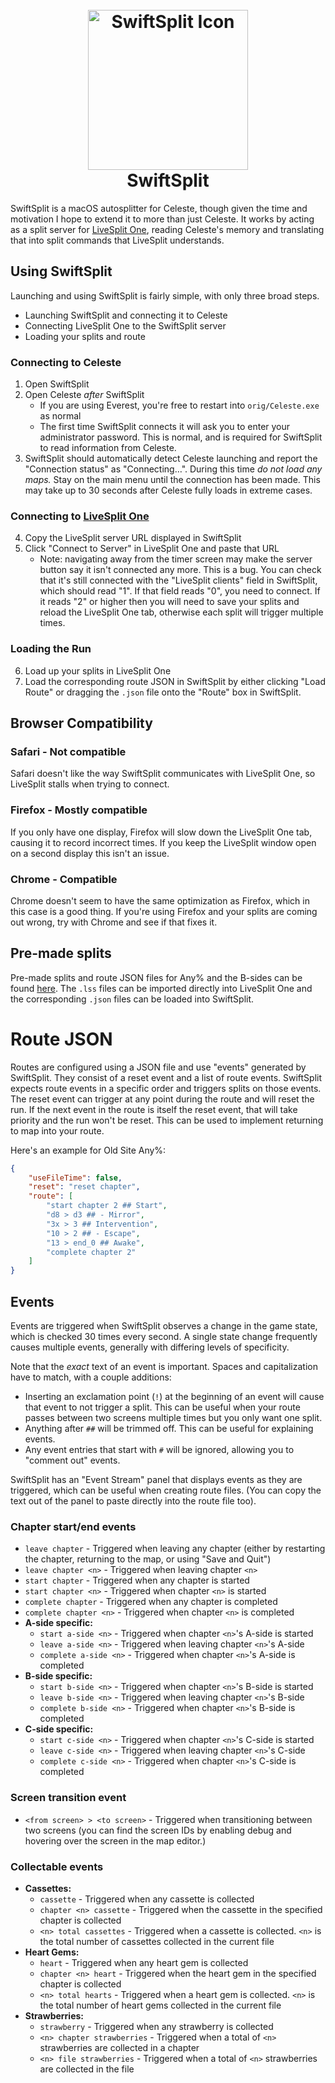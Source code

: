<h1 align="center">
  <br>
    <img src="https://raw.github.com/thecodewarrior/SwiftSplit/master/Logo/Icon_512x512.png" title="SwiftSplit Icon" 
    width="256" height="256" alt="SwiftSplit Icon">
  <br>
  SwiftSplit
</h1>

SwiftSplit is a macOS autosplitter for Celeste, though given the time and motivation I hope to extend it to more than
just Celeste. It works by acting as a split server for [LiveSplit One](https://one.livesplit.org/), reading Celeste's
memory and translating that into split commands that LiveSplit understands.

## Using SwiftSplit

Launching and using SwiftSplit is fairly simple, with only three broad steps. 
- Launching SwiftSplit and connecting it to Celeste 
- Connecting LiveSplit One to the SwiftSplit server
- Loading your splits and route

### Connecting to Celeste
1. Open SwiftSplit
2. Open Celeste *after* SwiftSplit
   - If you are using Everest, you're free to restart into `orig/Celeste.exe` as normal
   - The first time SwiftSplit connects it will ask you to enter your administrator password. This is normal, and is 
     required for SwiftSplit to read information from Celeste.
3. SwiftSplit should automatically detect Celeste launching and report the "Connection status" as "Connecting…". During 
   this time *do not load any maps.* Stay on the main menu until the connection has been made. This may take up to 30 
   seconds after Celeste fully loads in extreme cases. 

### Connecting to [LiveSplit One](https://one.livesplit.org/)
4. Copy the LiveSplit server URL displayed in SwiftSplit
5. Click "Connect to Server" in LiveSplit One and paste that URL
   - Note: navigating away from the timer screen may make the server button say it isn't connected any more. This is a 
     bug. You can check that it's still connected with the "LiveSplit clients" field in SwiftSplit, which should read 
     "1". If that field reads "0", you need to connect. If it reads "2" or higher then you will need to save your splits 
     and reload the LiveSplit One tab, otherwise each split will trigger multiple times.

### Loading the Run
6. Load up your splits in LiveSplit One
7. Load the corresponding route JSON in SwiftSplit by either clicking "Load Route" or dragging the `.json` file onto the 
   "Route" box in SwiftSplit. 

## Browser Compatibility

### Safari - Not compatible
Safari doesn't like the way SwiftSplit communicates with LiveSplit One, so LiveSplit stalls when trying to connect.

### Firefox - Mostly compatible
If you only have one display, Firefox will slow down the LiveSplit One tab, causing it to record incorrect times.
If you keep the LiveSplit window open on a second display this isn't an issue.

### Chrome - Compatible
Chrome doesn't seem to have the same optimization as Firefox, which in this case is a good thing. If you're using 
Firefox and your splits are coming out wrong, try with Chrome and see if that fixes it.

## Pre-made splits
Pre-made splits and route JSON files for Any% and the B-sides can be found [here](https://github.com/thecodewarrior/SwiftSplit/tree/master/example).
The `.lss` files can be imported directly into LiveSplit One and the corresponding `.json` files can be loaded into SwiftSplit.

# Route JSON
Routes are configured using a JSON file and use "events" generated by SwiftSplit. They consist of a reset event and a 
list of route events. SwiftSplit expects route events in a specific order and triggers splits on those events. The reset
event can trigger at any point during the route and will reset the run. If the next event in the route is itself the 
reset event, that will take priority and the run won't be reset. This can be used to implement returning to map into
your route.

Here's an example for Old Site Any%:
```json
{
    "useFileTime": false,
    "reset": "reset chapter",
    "route": [
        "start chapter 2 ## Start",
        "d8 > d3 ## - Mirror",
        "3x > 3 ## Intervention",
        "10 > 2 ## - Escape",
        "13 > end_0 ## Awake",
        "complete chapter 2"
    ]
}
```

## Events
Events are triggered when SwiftSplit observes a change in the game state, which is checked 30 times every second. A 
single state change frequently causes multiple events, generally with differing levels of specificity. 

Note that the *exact* text of an event is important. Spaces and capitalization have to match, with a couple additions:
- Inserting an exclamation point (`!`) at the beginning of an event will cause that event to not trigger a split. This 
  can be useful when your route passes between two screens multiple times but you only want one split. 
- Anything after `##` will be trimmed off. This can be useful for explaining events.
- Any event entries that start with `#` will be ignored, allowing you to "comment out" events.

SwiftSplit has an "Event Stream" panel that displays events as they are triggered, which can be useful when creating 
route files. (You can copy the text out of the panel to paste directly into the route file too).

### Chapter start/end events
- `leave chapter` - Triggered when leaving any chapter (either by restarting the chapter, returning to the map, or
  using "Save and Quit")
- `leave chapter <n>` - Triggered when leaving chapter `<n>`
- `start chapter` - Triggered when any chapter is started
- `start chapter <n>` - Triggered when chapter `<n>` is started
- `complete chapter` - Triggered when any chapter is completed
- `complete chapter <n>` - Triggered when chapter `<n>` is completed
- **A-side specific:**
  - `start a-side <n>` - Triggered when chapter `<n>`'s A-side is started
  - `leave a-side <n>` - Triggered when leaving chapter `<n>`'s A-side
  - `complete a-side <n>` - Triggered when chapter `<n>`'s A-side is completed
- **B-side specific:**
  - `start b-side <n>` - Triggered when chapter `<n>`'s B-side is started
  - `leave b-side <n>` - Triggered when leaving chapter `<n>`'s B-side
  - `complete b-side <n>` - Triggered when chapter `<n>`'s B-side is completed
- **C-side specific:**
  - `start c-side <n>` - Triggered when chapter `<n>`'s C-side is started
  - `leave c-side <n>` - Triggered when leaving chapter `<n>`'s C-side
  - `complete c-side <n>` - Triggered when chapter `<n>`'s C-side is completed

### Screen transition event
- `<from screen> > <to screen>` - Triggered when transitioning between two screens (you can find the screen IDs by
  enabling debug and hovering over the screen in the map editor.)

### Collectable events
- **Cassettes:**
  - `cassette` - Triggered when any cassette is collected
  - `chapter <n> cassette` - Triggered when the cassette in the specified chapter is collected
  - `<n> total cassettes` - Triggered when a cassette is collected. `<n>` is the total number of cassettes collected in
    the current file
- **Heart Gems:**
  - `heart` - Triggered when any heart gem is collected
  - `chapter <n> heart` - Triggered when the heart gem in the specified chapter is collected
  - `<n> total hearts` - Triggered when a heart gem is collected. `<n>` is the total number of heart gems collected in 
    the current file
- **Strawberries:**
  - `strawberry` - Triggered when any strawberry is collected
  - `<n> chapter strawberries` - Triggered when a total of `<n>` strawberries are collected in a chapter
  - `<n> file strawberries` - Triggered when a total of `<n>` strawberries are collected in the file

